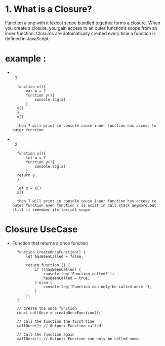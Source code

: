 # 1. What is a Closure?

Function along with it lexical scope bundled together forms a closure.
When you create a closure, you gain access to an outer function’s scope from an inner function. Closures are automatically created every time a function is defined in JavaScript.

# example : 

* 1.

        function x(){
            var a = 7
            function y(){
                console.log(a)
            }
        y() 
        }
        x()

        then 7 will print in console cause inner function has access to outer function 

* 2.    

        function x(){
            let a = 7
            function y(){
                console.log(a)
            }
        return y
        }

        let z = x()
        z()

        then 7 will print in console cause inner function has access to outer function even function x is exist in call stack anymore.but still it remember its lexical scope 


# Closure UseCase  

* Function that returns a once function

        function createOnceFunction() {
            let hasBeenCalled = false;

            return function () {
                if (!hasBeenCalled) {
                    console.log('Function called!');
                    hasBeenCalled = true;
                } else {
                    console.log('Function can only be called once.');
                }
            };
        }

        // Create the once function
        const callOnce = createOnceFunction();

        // Call the function the first time
        callOnce(); // Output: Function called!

        // Call the function again
        callOnce(); // Output: Function can only be called once.